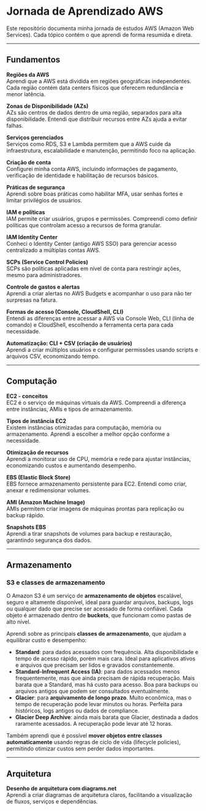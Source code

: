# Jornada de Aprendizado AWS

Este repositório documenta minha jornada de estudos AWS (Amazon Web Services). Cada tópico contém o que aprendi de forma resumida e direta.

---

## Fundamentos

**Regiões da AWS**  
Aprendi que a AWS está dividida em regiões geográficas independentes. Cada região contém data centers físicos que oferecem redundância e menor latência.

**Zonas de Disponibilidade (AZs)**  
AZs são centros de dados dentro de uma região, separados para alta disponibilidade. Entendi que distribuir recursos entre AZs ajuda a evitar falhas.

**Serviços gerenciados**  
Serviços como RDS, S3 e Lambda permitem que a AWS cuide da infraestrutura, escalabilidade e manutenção, permitindo foco na aplicação.

**Criação de conta**  
Configurei minha conta AWS, incluindo informações de pagamento, verificação de identidade e habilitação de recursos básicos.

**Práticas de segurança**  
Aprendi sobre boas práticas como habilitar MFA, usar senhas fortes e limitar privilégios de usuários.

**IAM e políticas**  
IAM permite criar usuários, grupos e permissões. Compreendi como definir políticas que controlam acesso a recursos de forma granular.

**IAM Identity Center**  
Conheci o Identity Center (antigo AWS SSO) para gerenciar acesso centralizado a múltiplas contas AWS.

**SCPs (Service Control Policies)**  
SCPs são políticas aplicadas em nível de conta para restringir ações, mesmo para administradores.

**Controle de gastos e alertas**  
Aprendi a criar alertas no AWS Budgets e acompanhar o uso para não ter surpresas na fatura.

**Formas de acesso (Console, CloudShell, CLI)**  
Entendi as diferenças entre acessar a AWS via Console Web, CLI (linha de comando) e CloudShell, escolhendo a ferramenta certa para cada necessidade.

**Automatização: CLI + CSV (criação de usuários)**  
Aprendi a criar múltiplos usuários e configurar permissões usando scripts e arquivos CSV, economizando tempo.

---

## Computação

**EC2 - conceitos**  
EC2 é o serviço de máquinas virtuais da AWS. Compreendi a diferença entre instâncias, AMIs e tipos de armazenamento.

**Tipos de instância EC2**  
Existem instâncias otimizadas para computação, memória ou armazenamento. Aprendi a escolher a melhor opção conforme a necessidade.

**Otimização de recursos**  
Aprendi a monitorar uso de CPU, memória e rede para ajustar instâncias, economizando custos e aumentando desempenho.

**EBS (Elastic Block Store)**  
EBS fornece armazenamento persistente para EC2. Entendi como criar, anexar e redimensionar volumes.

**AMI (Amazon Machine Image)**  
AMIs permitem criar imagens de máquinas prontas para replicação ou backup rápido.

**Snapshots EBS**  
Aprendi a tirar snapshots de volumes para backup e restauração, garantindo segurança dos dados.

---

## Armazenamento

### S3 e classes de armazenamento
O Amazon S3 é um serviço de **armazenamento de objetos** escalável, seguro e altamente disponível, ideal para guardar arquivos, backups, logs ou qualquer dado que precise ser acessado de forma confiável. Cada objeto é armazenado dentro de **buckets**, que funcionam como pastas de alto nível.

Aprendi sobre as principais **classes de armazenamento**, que ajudam a equilibrar custo e desempenho:

- **Standard**: para dados acessados com frequência. Alta disponibilidade e tempo de acesso rápido, porém mais cara. Ideal para aplicativos ativos e arquivos que precisam ser lidos e gravados constantemente.  
- **Standard-Infrequent Access (IA)**: para dados acessados menos frequentemente, mas que ainda precisam de rápida recuperação. Mais barata que a Standard, mas há custo para acesso. Boa para backups ou arquivos antigos que podem ser consultados eventualmente.  
- **Glacier**: para **arquivamento de longo prazo**. Muito econômica, mas o tempo de recuperação pode levar minutos ou horas. Perfeita para históricos, logs antigos ou dados de compliance.  
- **Glacier Deep Archive**: ainda mais barata que Glacier, destinada a dados raramente acessados. A recuperação pode levar até 12 horas.

Também aprendi que é possível **mover objetos entre classes automaticamente** usando regras de ciclo de vida (lifecycle policies), permitindo otimizar custos sem perder dados importantes.


---

## Arquitetura

**Desenho de arquitetura com diagrams.net**  
Aprendi a criar diagramas de arquitetura claros, facilitando a visualização de fluxos, serviços e dependências.
